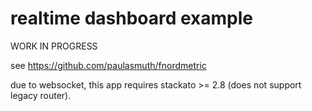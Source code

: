 # realtime dashboard example

WORK IN PROGRESS

see https://github.com/paulasmuth/fnordmetric

due to websocket, this app requires stackato >= 2.8 (does not support
legacy router).

